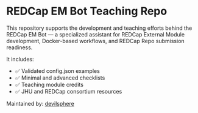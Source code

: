 # REDCap EM Bot Teaching Repo

This repository supports the development and teaching efforts behind the REDCap EM Bot — a specialized assistant for REDCap External Module development, Docker-based workflows, and REDCap Repo submission readiness.

It includes:
- ✅ Validated config.json examples
- ✅ Minimal and advanced checklists
- ✅ Teaching module credits
- ✅ JHU and REDCap consortium resources

Maintained by: [devilsphere](https://github.com/devilsphere)
